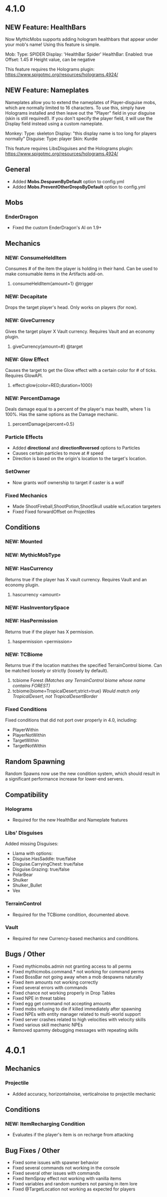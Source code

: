 4.1.0
=====

NEW Feature: HealthBars
-----------------------

Now MythicMobs supports adding hologram healthbars that appear under
your mob's name! Using this feature is simple.

Mob:
  Type: SPIDER
  Display: 'HealthBar Spider'
  HealthBar:
Enabled: true
Offset: 1.45 # Height value, can be negative

This feature requires the Holograms plugin:
<https://www.spigotmc.org/resources/holograms.4924/>

NEW Feature: Nameplates
-----------------------

Nameplates allow you to extend the nameplates of Player-disguise mobs,
which are normally limited to 16 characters. To use this, simply have
Holograms installed and then leave out the "Player" field in your
disguise (skin is still required!). If you don't specify the player
field, it will use the Display field instead using a custom nameplate.

Monkey:
  Type: skeleton
  Display: "this display name is too long for players normally"
  Disguise:
Type: player
Skin: Kurdie

This feature requires LibsDisguises and the Holograms plugin:
<https://www.spigotmc.org/resources/holograms.4924/>

General
-------

-   Added **Mobs.DespawnByDefault** option to config.yml
-   Added **Mobs.PreventOtherDropsByDefault** option to config.yml

Mobs
----

### EnderDragon

-   Fixed the custom EnderDragon's AI on 1.9+

Mechanics
---------

### NEW: ConsumeHeldItem

Consumes \# of the item the player is holding in their hand. Can be used
to make consumable items in the Artifacts add-on.

1.  consumeHeldItem{amount=1} @trigger

### NEW: Decapitate

Drops the target player's head. Only works on players (for now).

### NEW: GiveCurrency

Gives the target player X Vault currency. Requires Vault and an economy
plugin.

1.  giveCurrency{amount=\#} @target

### NEW: Glow Effect

Causes the target to get the Glow effect with a certain color for \# of
ticks. Requires GlowAPI.

1.  effect:glow{color=RED;duration=1000}

### NEW: PercentDamage

Deals damage equal to a percent of the player's max health, where 1 is
100%. Has the same options as the Damage mechanic.

1.  percentDamage{percent=0.5}

### Particle Effects

-   Added **directional** and **directionReversed** options to Particles
-   Causes certain particles to move at \# speed
-   Direction is based on the origin's location to the target's
location.

### SetOwner

-   Now grants wolf ownership to target if caster is a wolf

### Fixed Mechanics

-   Made ShootFireball,ShootPotion,ShootSkull usable w/Location
targeters
-   Fixed Fixed forwardOffset on Projectiles

Conditions
----------

### NEW: Mounted

### NEW: MythicMobType

### NEW: HasCurrency

Returns true if the player has X vault currency. Requires Vault and an
economy plugin.

1.  hascurrency &lt;amount&gt;

### NEW: HasInventorySpace

### NEW: HasPermission

Returns true if the player has X permission.

1.  haspermission &lt;permission&gt;

### NEW: TCBiome

Returns true if the location matches the specified TerrainControl biome.
Can be matched loosely or strictly (loosely by default).

1.  tcbiome Forest *(Matches any TerrainControl biome whose name
contains FOREST)*
2.  tcbiome{biome=TropicalDesert;strict=true} *Would match only
TropicalDesert, not TropicalDesertBorder*

### Fixed Conditions

Fixed conditions that did not port over properly in 4.0, including:

-   PlayerWithin
-   PlayerNotWithin
-   TargetWithin
-   TargetNotWithin

Random Spawning
---------------

Random Spawns now use the new condition system, which should result in a
significant performance increase for lower-end servers.

Compatibility
-------------

### Holograms

-   Required for the new HealthBar and Nameplate features

### Libs' Disguises

Added missing Disguises:

-   Llama with options:
-   Disguise.HasSaddle: true/false
-   Disguise.CarryingChest: true/false
-   Disguise.Grazing: true/false
-   PolarBear
-   Shulker
-   Shulker\_Bullet
-   Vex

### TerrainControl

-   Required for the TCBiome condition, documented above.

### Vault

-   Required for new Currency-based mechanics and conditions.

Bugs / Other
------------

-   Fixed mythicmobs.admin not granting access to all perms
-   Fixed mythicmobs.command.\* not working for command perms
-   Fixed BossBar not going away when a mob despawns naturally
-   Fixed item amounts not working correctly
-   Fixed several errors with commands
-   Fixed chance not working properly in Drop Tables
-   Fixed NPE in threat tables
-   Fixed egg get command not accepting amounts
-   Fixed mobs refusing to die if killed immediately after spawning
-   Fixed NPEs with entity manager related to multi-world support
-   Fixed server crashes related to high velocities with velocity skills
-   Fixed various skill mechanic NPEs
-   Removed spammy debugging messages with repeating skills

4.0.1
=====

Mechanics
---------

### Projectile

-   Added accuracy, horizontalnoise, verticalnoise to projectile
mechanic

Conditions
----------

### NEW: ItemRecharging Condition

-   Evaluates if the player's item is on recharge from attacking

Bug Fixes / Other
-----------------

-   Fixed some issues with spawner behavior
-   Fixed several commands not working in the console
-   Fixed several other issues with commands
-   Fixed ItemSpray effect not working with vanilla items
-   Fixed variables and random numbers not parsing in item lore
-   Fixed @TargetLocation not working as expected for players
